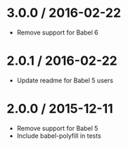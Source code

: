3.0.0 / 2016-02-22
==================

  * Remove support for Babel 6

2.0.1 / 2016-02-22
==================

  * Update readme for Babel 5 users

2.0.0 / 2015-12-11
==================

  * Remove support for Babel 5
  * Include babel-polyfill in tests
